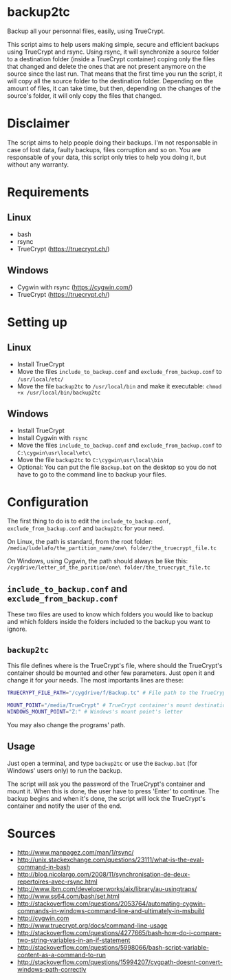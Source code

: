 # backup2tc
Backup all your personnal files, easily, using TrueCrypt.

This script aims to help users making simple, secure and efficient backups using TrueCrypt and rsync. Using rsync, it will synchronize a source folder to a destination folder (inside a TrueCrypt container) coping only the files that changed and delete the ones that are not present anymore on the source since the last run. That means that the first time you run the script, it will copy all the source folder to the destination folder. Depending on the amount of files, it can take time, but then, depending on the changes of the source's folder, it will only copy the files that changed.

# Disclaimer
The script aims to help people doing their backups. I'm not responsable in case of lost data, faulty backups, files corruption and so on. You are responsable of your data, this script only tries to help you doing it, but without any warranty.

# Requirements
## Linux
- bash
- rsync
- TrueCrypt (https://truecrypt.ch/)

## Windows
- Cygwin with rsync (https://cygwin.com/)
- TrueCrypt (https://truecrypt.ch/)

# Setting up
## Linux
- Install TrueCrypt
- Move the files `include_to_backup.conf` and `exclude_from_backup.conf` to `/usr/local/etc/`
- Move the file `backup2tc` to `/usr/local/bin` and make it executable: `chmod +x /usr/local/bin/backup2tc`

## Windows
- Install TrueCrypt
- Install Cygwin with `rsync`
- Move the files `include_to_backup.conf` and `exclude_from_backup.conf` to `C:\cygwin\usr\local\etc\`
- Move the file `backup2tc` to `C:\cygwin\usr\local\bin`
- Optional: You can put the file `Backup.bat` on the desktop so you do not have to go to the command line to backup your files.

# Configuration
The first thing to do is to edit the `include_to_backup.conf`, `exclude_from_backup.conf` and `backup2tc` for your need.

On Linux, the path is standard, from the root folder:
`/media/ludelafo/the_partition_name/one\ folder/the_truecrypt_file.tc`

On Windows, using Cygwin, the path should always be like this:
`/cygdrive/letter_of_the_parition/one\ folder/the_truecrypt_file.tc`

## `include_to_backup.conf` and `exclude_from_backup.conf`
These two files are used to know which folders you would like to backup and which folders inside the folders included to the backup you want to ignore.

## `backup2tc`
This file defines where is the TrueCrypt's file, where should the TrueCrypt's container should be mounted and other few parameters. Just open it and change it for your needs. The most importants lines are these:

```bash
TRUECRYPT_FILE_PATH="/cygdrive/f/Backup.tc" # File path to the TrueCrypt container

MOUNT_POINT="/media/TrueCrypt" # TrueCrypt container's mount destination (Unix only)
WINDOWS_MOUNT_POINT="Z:" # Windows's mount point's letter
```

You may also change the programs' path.

## Usage
Just open a terminal, and type `backup2tc` or use the `Backup.bat` (for Windows' users only) to run the backup.

The script will ask you the password of the TrueCrypt's container and mount it. When this is done, the user have to press 'Enter' to continue. The backup begins and when it's done, the script will lock the TrueCrypt's container and notify the user of the end.

# Sources
- http://www.manpagez.com/man/1/rsync/
- http://unix.stackexchange.com/questions/23111/what-is-the-eval-command-in-bash
- http://blog.nicolargo.com/2008/11/synchronisation-de-deux-repertoires-avec-rsync.html
- http://www.ibm.com/developerworks/aix/library/au-usingtraps/
- http://www.ss64.com/bash/set.html
- http://stackoverflow.com/questions/2053764/automating-cygwin-commands-in-windows-command-line-and-ultimately-in-msbuild
- http://cygwin.com
- http://www.truecrypt.org/docs/command-line-usage
- http://stackoverflow.com/questions/4277665/bash-how-do-i-compare-two-string-variables-in-an-if-statement
- http://stackoverflow.com/questions/5998066/bash-script-variable-content-as-a-command-to-run
- http://stackoverflow.com/questions/15994207/cygpath-doesnt-convert-windows-path-correctly
